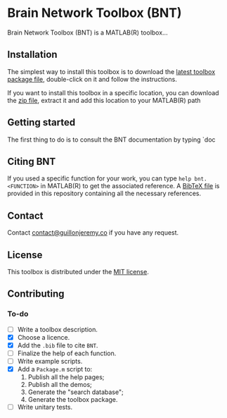 # Brain Network Toolbox (BNT)

Brain Network Toolbox (BNT) is a MATLAB(R) toolbox...


## Installation

The simplest way to install this toolbox is to download the [latest toolbox package file](https://github.com/brain-network/bnt/releases), double-click on it and follow the instructions.

If you want to install this toolbox in a specific location, you can download the [zip file](), extract it and add this location to your MATLAB(R) path 

## Getting started

The first thing to do is to consult the BNT documentation by typing `doc 

## Citing BNT

If you used a specific function for your work, you can type `help bnt.<FUNCTION>` in MATLAB(R) to get the associated reference.
A [BibTeX file](bnt.bib) is provided in this repository containing all the necessary references.

## Contact

Contact [contact@guillonjeremy.co](mailto:contact@guillonjeremy.co?Subject=%5BBNT%5D%20Request) if you have any request.

## License

This toolbox is distributed under the [MIT license](LICENSE.md).

## Contributing

### To-do

- [ ] Write a toolbox description.
- [x] Choose a licence.
- [x] Add the `.bib` file to cite `BNT`.
- [ ] Finalize the help of each function.
- [ ] Write example scripts.
- [x] Add a `Package.m` script to:
    1. Publish all the help pages;
    2. Publish all the demos;
    3. Generate the "search database";
    3. Generate the toolbox package.
- [ ] Write unitary tests.
